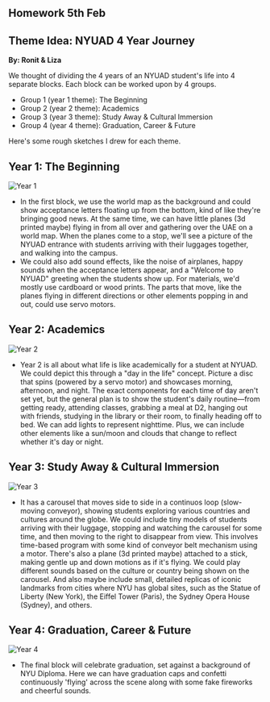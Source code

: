 ## Homework 5th Feb

## Theme Idea: NYUAD 4 Year Journey

**By: Ronit & Liza**

We thought of dividing the 4 years of an NYUAD student's life into 4 separate blocks. Each block can be worked upon by 4 groups.

- Group 1 (year 1 theme): The Beginning
- Group 2 (year 2 theme): Academics
- Group 3 (year 3 theme): Study Away & Cultural Immersion
- Group 4 (year 4 theme): Graduation, Career & Future

Here's some rough sketches I drew for each theme.

## Year 1: The Beginning

![Year 1](https://github.com/rs7358/MachineLab/blob/main/pictures/year1.jpg)
- In the first block, we use the world map as the background and could show acceptance letters floating up from the bottom, kind of like they're bringing good news. At the same time, we can have little planes (3d printed maybe) flying in from all over and gathering over the UAE on a world map. When the planes come to a stop, we'll see a picture of the NYUAD entrance with students arriving with their luggages together, and walking into the campus.
- We could also add sound effects, like the noise of airplanes, happy sounds when the acceptance letters appear, and a "Welcome to NYUAD" greeting when the students show up. For materials, we'd mostly use cardboard or wood prints. The parts that move, like the planes flying in different directions or other elements popping in and out, could use servo motors.

## Year 2: Academics

![Year 2](https://github.com/rs7358/MachineLab/blob/main/pictures/year2.png)
- Year 2 is all about what life is like academically for a student at NYUAD. We could depict this through a "day in the life" concept. Picture a disc that spins (powered by a servo motor) and showcases morning, afternoon, and night. The exact components for each time of day aren't set yet, but the general plan is to show the student's daily routine—from getting ready, attending classes, grabbing a meal at D2, hanging out with friends, studying in the library or their room, to finally heading off to bed. We can add lights to represent nighttime. Plus, we can include other elements like a sun/moon and clouds that change to reflect whether it's day or night.

## Year 3: Study Away & Cultural Immersion

![Year 3](https://github.com/rs7358/MachineLab/blob/main/pictures/year3.png)
- It has a carousel that moves side to side in a continuos loop (slow-moving conveyor), showing students exploring various countries and cultures around the globe. We could include tiny models of students arriving with their luggage, stopping and watching the carousel for some time, and then moving to the right to disappear from view. This involves time-based program with some kind of conveyor belt mechanism using a motor. There's also a plane (3d printed maybe) attached to a stick, making gentle up and down motions as if it's flying. We could play different sounds based on the culture or country being shown on the carousel. And also maybe include small, detailed replicas of iconic landmarks from cities where NYU has global sites, such as the Statue of Liberty (New York), the Eiffel Tower (Paris), the Sydney Opera House (Sydney), and others.

## Year 4: Graduation, Career & Future

![Year 4](https://github.com/rs7358/MachineLab/blob/main/pictures/year4.png)
- The final block will celebrate graduation, set against a background of NYU Diploma. Here we can have graduation caps and confetti continuously 'flying' across the scene along with some fake fireworks and cheerful sounds.
